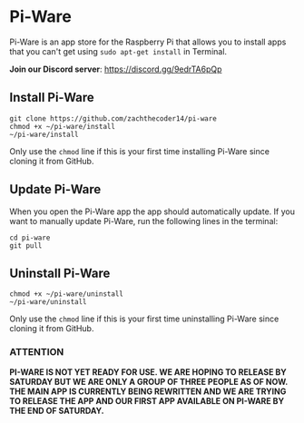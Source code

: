 # Pi-Ware
Pi-Ware is an app store for the Raspberry Pi that allows you to install apps that you can't get using `sudo apt-get install` in Terminal.

**Join our Discord server**: https://discord.gg/9edrTA6pQp

## Install Pi-Ware
```
git clone https://github.com/zachthecoder14/pi-ware
chmod +x ~/pi-ware/install
~/pi-ware/install
```
Only use the `chmod` line if this is your first time installing Pi-Ware since cloning it from GitHub.

## Update Pi-Ware
When you open the Pi-Ware app the app should automatically update. If you want to manually update Pi-Ware, run the following lines in the terminal:
```
cd pi-ware
git pull
```

## Uninstall Pi-Ware
```
chmod +x ~/pi-ware/uninstall
~/pi-ware/uninstall
```
Only use the `chmod` line if this is your first time uninstalling Pi-Ware since cloning it from GitHub.

### ATTENTION
**PI-WARE IS NOT YET READY FOR USE. WE ARE HOPING TO RELEASE BY SATURDAY BUT WE ARE ONLY A GROUP OF THREE PEOPLE AS OF NOW. THE MAIN APP IS CURRENTLY BEING REWRITTEN AND WE ARE TRYING TO RELEASE THE APP AND OUR FIRST APP AVAILABLE ON PI-WARE BY THE END OF SATURDAY.**
